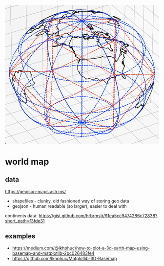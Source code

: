 
![screenshot](images/screenshot-icosahedron-geogrid.png)

# world map

## data
https://geojson-maps.ash.ms/

- shapefiles - clunky, old fashioned way of storing geo data
- geojson - human readable (so larger), easier to deal with


continents data: https://gist.github.com/hrbrmstr/91ea5cc9474286c72838?short_path=f3fde31

## examples

- https://medium.com/@lkhphuc/how-to-plot-a-3d-earth-map-using-basemap-and-matplotlib-2bc026483fe4
- https://github.com/lkhphuc/Matplotlib-3D-Basemap
